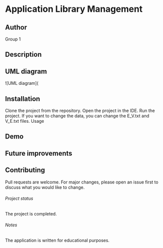 # Application Library Management 
## Author
Group 1


## Description

## UML diagram
![UML diagram](

## Installation
Clone the project from the repository.
Open the project in the IDE.
Run the project.
If you want to change the data, you can change the E_V.txt and V_E.txt files.
Usage

## Demo


## Future improvements

## Contributing
Pull requests are welcome. For major changes, please open an issue first to discuss what you would like to change.

###### Project status
The project is completed.

###### Notes
The application is written for educational purposes.
